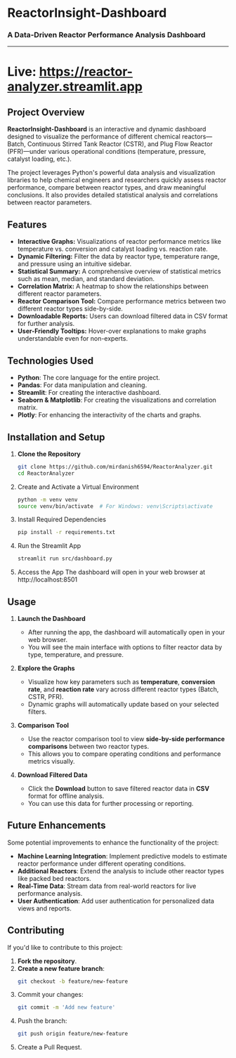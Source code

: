 # ReactorInsight-Dashboard

### A Data-Driven Reactor Performance Analysis Dashboard

---
# Live: https://reactor-analyzer.streamlit.app
## Project Overview

**ReactorInsight-Dashboard** is an interactive and dynamic dashboard designed to visualize the performance of different chemical reactors—Batch, Continuous Stirred Tank Reactor (CSTR), and Plug Flow Reactor (PFR)—under various operational conditions (temperature, pressure, catalyst loading, etc.). 

The project leverages Python's powerful data analysis and visualization libraries to help chemical engineers and researchers quickly assess reactor performance, compare between reactor types, and draw meaningful conclusions. It also provides detailed statistical analysis and correlations between reactor parameters.

## Features

- **Interactive Graphs:** Visualizations of reactor performance metrics like temperature vs. conversion and catalyst loading vs. reaction rate.
- **Dynamic Filtering:** Filter the data by reactor type, temperature range, and pressure using an intuitive sidebar.
- **Statistical Summary:** A comprehensive overview of statistical metrics such as mean, median, and standard deviation.
- **Correlation Matrix:** A heatmap to show the relationships between different reactor parameters.
- **Reactor Comparison Tool:** Compare performance metrics between two different reactor types side-by-side.
- **Downloadable Reports:** Users can download filtered data in CSV format for further analysis.
- **User-Friendly Tooltips:** Hover-over explanations to make graphs understandable even for non-experts.

## Technologies Used

- **Python**: The core language for the entire project.
- **Pandas**: For data manipulation and cleaning.
- **Streamlit**: For creating the interactive dashboard.
- **Seaborn & Matplotlib**: For creating the visualizations and correlation matrix.
- **Plotly**: For enhancing the interactivity of the charts and graphs.

## Installation and Setup

1. **Clone the Repository**
   ```bash
   git clone https://github.com/mirdanish6594/ReactorAnalyzer.git
   cd ReactorAnalyzer
2. Create and Activate a Virtual Environment
   ```bash
   python -m venv venv
   source venv/bin/activate  # For Windows: venv\Scripts\activate
3. Install Required Dependencies
   ```bash
   pip install -r requirements.txt
4. Run the Streamlit App
   ```bash
   streamlit run src/dashboard.py
5. Access the App
   The dashboard will open in your web browser at http://localhost:8501

## Usage

1. **Launch the Dashboard**
   - After running the app, the dashboard will automatically open in your web browser.
   - You will see the main interface with options to filter reactor data by type, temperature, and pressure.

2. **Explore the Graphs**
   - Visualize how key parameters such as **temperature**, **conversion rate**, and **reaction rate** vary across different reactor types (Batch, CSTR, PFR).
   - Dynamic graphs will automatically update based on your selected filters.

3. **Comparison Tool**
   - Use the reactor comparison tool to view **side-by-side performance comparisons** between two reactor types.
   - This allows you to compare operating conditions and performance metrics visually.

4. **Download Filtered Data**
   - Click the **Download** button to save filtered reactor data in **CSV** format for offline analysis.
   - You can use this data for further processing or reporting.

## Future Enhancements

Some potential improvements to enhance the functionality of the project:

- **Machine Learning Integration**: Implement predictive models to estimate reactor performance under different operating conditions.
- **Additional Reactors**: Extend the analysis to include other reactor types like packed bed reactors.
- **Real-Time Data**: Stream data from real-world reactors for live performance analysis.
- **User Authentication**: Add user authentication for personalized data views and reports.

## Contributing

If you'd like to contribute to this project:

1. **Fork the repository**.
2. **Create a new feature branch**: 
   ```bash
   git checkout -b feature/new-feature
3. Commit your changes:
   ```bash
   git commit -m 'Add new feature'
4. Push the branch:
   ```bash
   git push origin feature/new-feature
5. Create a Pull Request.
